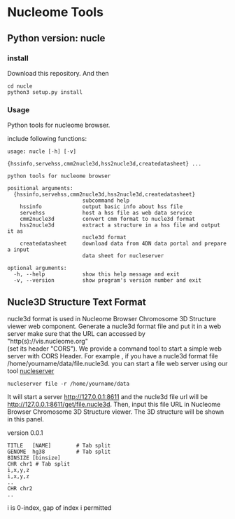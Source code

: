 # Nucleome Tools

## Python version: nucle
### install
Download this repository. And then 
```
cd nucle 
python3 setup.py install
```
### Usage 
Python tools for nucleome browser.

include following functions:
```
usage: nucle [-h] [-v]
             {hssinfo,servehss,cmm2nucle3d,hss2nucle3d,createdatasheet} ...

python tools for nucleome browser

positional arguments:
  {hssinfo,servehss,cmm2nucle3d,hss2nucle3d,createdatasheet}
                        subcommand help
    hssinfo             output basic info about hss file
    servehss            host a hss file as web data service
    cmm2nucle3d         convert cmm format to nucle3d format
    hss2nucle3d         extract a structure in a hss file and output it as
                        nucle3d format
    createdatasheet     download data from 4DN data portal and prepare a input
                        data sheet for nucleserver

optional arguments:
  -h, --help            show this help message and exit
  -v, --version         show program's version number and exit
```

## Nucle3D Structure Text Format
nucle3d format is used in Nucleome Browser Chromosome 3D Structure viewer web component.
Generate a nucle3d format file and put it in a web server 
make sure that the URL can accessed by "http(s)://vis.nucleome.org"  
(set its header "CORS").
We provide a command tool to start a simple web server with CORS Header. 
For example , if you have a nucle3d format file /home/yourname/data/file.nucle3d.
you can start a file web server using our tool [nucleserver](https://github.com/nucleome/nucleserver)
```
nucleserver file -r /home/yourname/data 
```
It will start a server http://127.0.0.1:8611 and the nucle3d file url will be http://127.0.0.1:8611/get/file.nucle3d.
Then, input this file URL in Nucleome Browser Chromosome 3D Structure viewer. The 3D structure will be shown in this panel.

version 0.0.1
```
TITLE   [NAME]        # Tab split
GENOME  hg38          # Tab split
BINSIZE [binsize]
CHR chr1 # Tab split
i,x,y,z
i,x,y,z
..
CHR chr2
..
```
i is 0-index, gap of index i permitted

